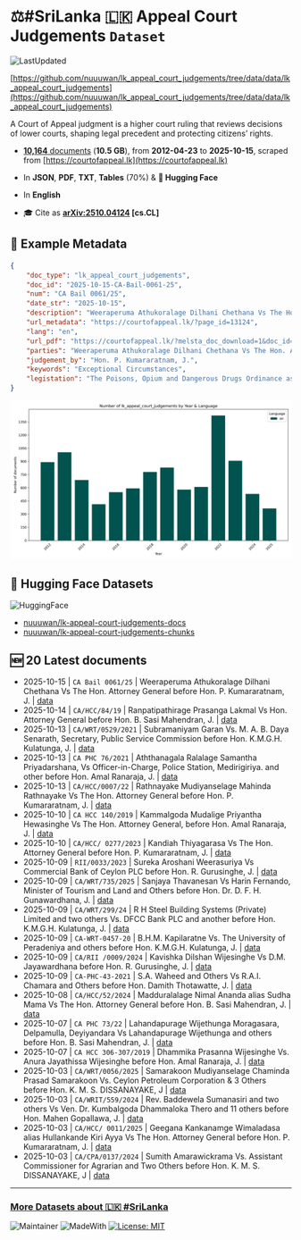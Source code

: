 # ⚖️#SriLanka 🇱🇰 Appeal Court Judgements `Dataset`

![LastUpdated](https://img.shields.io/badge/last_updated-2025--10--16_07:20:56-green)

[https://github.com/nuuuwan/lk_appeal_court_judgements/tree/data/data/lk_appeal_court_judgements](https://github.com/nuuuwan/lk_appeal_court_judgements/tree/data/data/lk_appeal_court_judgements)

A Court of Appeal judgment is a higher court ruling that reviews decisions of lower courts, shaping legal precedent and protecting citizens’ rights.

- [**10,164** documents](https://github.com/nuuuwan/lk_appeal_court_judgements/tree/data/data/lk_appeal_court_judgements) (**10.5 GB**), from **2012-04-23** to **2025-10-15**, scraped from [https://courtofappeal.lk](https://courtofappeal.lk)

- In **JSON**, **PDF**, **TXT**, **Tables** (70%) & **🤗 Hugging Face**

- In **English**

- 🎓 Cite as **[arXiv:2510.04124](https://arxiv.org/abs/2510.04124) [cs.CL]**

## 📝 Example Metadata

```json
{
    "doc_type": "lk_appeal_court_judgements",
    "doc_id": "2025-10-15-CA-Bail-0061-25",
    "num": "CA Bail 0061/25",
    "date_str": "2025-10-15",
    "description": "Weeraperuma Athukoralage Dilhani Chethana Vs The Hon. Attorney General before Hon. P. Kumararatnam, J.",
    "url_metadata": "https://courtofappeal.lk/?page_id=13124",
    "lang": "en",
    "url_pdf": "https://courtofappeal.lk/?melsta_doc_download=1&doc_id=acfa7464-1579-4dab-80cf-cdf0c38c0f00&filename=BAIL%20ORDER%20CA%20Bail-0061.25.pdf.pdf",
    "parties": "Weeraperuma Athukoralage Dilhani Chethana Vs The Hon. Attorney General",
    "judgement_by": "Hon. P. Kumararatnam, J.",
    "keywords": "Exceptional Circumstances",
    "legistation": "The Poisons, Opium and Dangerous Drugs Ordinance as amended by Act No.13 of 1984"
}
```

![Chart](https://raw.githubusercontent.com/nuuuwan/lk_appeal_court_judgements/refs/heads/data/data/lk_appeal_court_judgements/docs_by_year_and_lang.png)

## 🤗 Hugging Face Datasets

![HuggingFace](https://img.shields.io/badge/-HuggingFace-FDEE21?style=for-the-badge&logo=HuggingFace)

- [nuuuwan/lk-appeal-court-judgements-docs](https://huggingface.co/datasets/nuuuwan/lk-appeal-court-judgements-docs)
- [nuuuwan/lk-appeal-court-judgements-chunks](https://huggingface.co/datasets/nuuuwan/lk-appeal-court-judgements-chunks)

## 🆕 20 Latest documents

- 2025-10-15 | `CA Bail 0061/25` | Weeraperuma Athukoralage Dilhani Chethana Vs The Hon. Attorney General before Hon. P. Kumararatnam, J. | [data](https://github.com/nuuuwan/lk_appeal_court_judgements/tree/data/data/lk_appeal_court_judgements/2020s/2025/2025-10-15-CA-Bail-0061-25)
- 2025-10-14 | `CA/HCC/84/19` | Ranpatipathirage Prasanga Lakmal Vs Hon. Attorney General before Hon. B. Sasi Mahendran, J. | [data](https://github.com/nuuuwan/lk_appeal_court_judgements/tree/data/data/lk_appeal_court_judgements/2020s/2025/2025-10-14-CA-HCC-84-19)
- 2025-10-13 | `CA/WRT/0529/2021` | Subramaniyam Garan Vs. M. A. B. Daya Senarath, Secretary, Public Service Commission before Hon. K.M.G.H. Kulatunga, J. | [data](https://github.com/nuuuwan/lk_appeal_court_judgements/tree/data/data/lk_appeal_court_judgements/2020s/2025/2025-10-13-CA-WRT-0529-2021)
- 2025-10-13 | `CA PHC 76/2021` | Aththanagala Ralalage Samantha Priyadarshana, Vs Officer-in-Charge, Police Station, Medirigiriya. and other before Hon. Amal Ranaraja, J. | [data](https://github.com/nuuuwan/lk_appeal_court_judgements/tree/data/data/lk_appeal_court_judgements/2020s/2025/2025-10-13-CA-PHC-76-2021)
- 2025-10-13 | `CA/HCC/0007/22` | Rathnayake Mudiyanselage Mahinda Rathnayake Vs The Hon. Attorney General before Hon. P. Kumararatnam, J. | [data](https://github.com/nuuuwan/lk_appeal_court_judgements/tree/data/data/lk_appeal_court_judgements/2020s/2025/2025-10-13-CA-HCC-0007-22)
- 2025-10-10 | `CA HCC 140/2019` | Kammalgoda Mudalige Priyantha Hewasinghe Vs The Hon. Attorney General, before Hon. Amal Ranaraja, J. | [data](https://github.com/nuuuwan/lk_appeal_court_judgements/tree/data/data/lk_appeal_court_judgements/2020s/2025/2025-10-10-CA-HCC-140-2019)
- 2025-10-10 | `CA/HCC/ 0277/2023` | Kandiah Thiyagarasa Vs The Hon. Attorney General before Hon. P. Kumararatnam, J. | [data](https://github.com/nuuuwan/lk_appeal_court_judgements/tree/data/data/lk_appeal_court_judgements/2020s/2025/2025-10-10-CA-HCC--0277-2023)
- 2025-10-09 | `RII/0033/2023` | Sureka Aroshani Weerasuriya Vs Commercial Bank of Ceylon PLC before Hon. R. Gurusinghe, J. | [data](https://github.com/nuuuwan/lk_appeal_court_judgements/tree/data/data/lk_appeal_court_judgements/2020s/2025/2025-10-09-RII-0033-2023)
- 2025-10-09 | `CA/WRT/735/2025` | Sanjaya Thavanesan Vs Harin Fernando, Minister of Tourism and Land and Others before Hon. Dr. D. F. H. Gunawardhana, J. | [data](https://github.com/nuuuwan/lk_appeal_court_judgements/tree/data/data/lk_appeal_court_judgements/2020s/2025/2025-10-09-CA-WRT-735-2025)
- 2025-10-09 | `CA/WRT/299/24` | R H Steel Building Systems (Private) Limited and two others Vs. DFCC Bank PLC and another before Hon. K.M.G.H. Kulatunga, J. | [data](https://github.com/nuuuwan/lk_appeal_court_judgements/tree/data/data/lk_appeal_court_judgements/2020s/2025/2025-10-09-CA-WRT-299-24)
- 2025-10-09 | `CA-WRT-0457-20` | B.H.M. Kapilaratne Vs. The University of Peradeniya and others before Hon. K.M.G.H. Kulatunga, J. | [data](https://github.com/nuuuwan/lk_appeal_court_judgements/tree/data/data/lk_appeal_court_judgements/2020s/2025/2025-10-09-CA-WRT-0457-20)
- 2025-10-09 | `CA/RII /0009/2024` | Kavishka Dilshan Wijesinghe Vs D.M. Jayawardhana before Hon. R. Gurusinghe, J. | [data](https://github.com/nuuuwan/lk_appeal_court_judgements/tree/data/data/lk_appeal_court_judgements/2020s/2025/2025-10-09-CA-RII--0009-2024)
- 2025-10-09 | `CA-PHC-43-2021` | S.A. Waheed and Others Vs R.A.I. Chamara and Others before Hon. Damith Thotawatte, J. | [data](https://github.com/nuuuwan/lk_appeal_court_judgements/tree/data/data/lk_appeal_court_judgements/2020s/2025/2025-10-09-CA-PHC-43-2021)
- 2025-10-08 | `CA/HCC/52/2024` | Madduralalage Nimal Ananda alias Sudha Mama Vs The Hon. Attorney General before Hon. B. Sasi Mahendran, J. | [data](https://github.com/nuuuwan/lk_appeal_court_judgements/tree/data/data/lk_appeal_court_judgements/2020s/2025/2025-10-08-CA-HCC-52-2024)
- 2025-10-07 | `CA PHC 73/22` | Lahandapurage Wijethunga Moragasara, Delpamulla, Deyiyandara Vs Lahandapurage Wijethunga and others before Hon. B. Sasi Mahendran, J. | [data](https://github.com/nuuuwan/lk_appeal_court_judgements/tree/data/data/lk_appeal_court_judgements/2020s/2025/2025-10-07-CA-PHC-73-22)
- 2025-10-07 | `CA HCC 306-307/2019` | Dhammika Prasanna Wijesinghe Vs. Anura Jayathissa Wijesinghe before Hon. Amal Ranaraja, J. | [data](https://github.com/nuuuwan/lk_appeal_court_judgements/tree/data/data/lk_appeal_court_judgements/2020s/2025/2025-10-07-CA-HCC-306-307-2019)
- 2025-10-03 | `CA/WRT/0056/2025` | Samarakoon Mudiyanselage Chaminda Prasad Samarakoon Vs. Ceylon Petroleum Corporation & 3 Others before Hon. K. M. S. DISSANAYAKE, J | [data](https://github.com/nuuuwan/lk_appeal_court_judgements/tree/data/data/lk_appeal_court_judgements/2020s/2025/2025-10-03-CA-WRT-0056-2025)
- 2025-10-03 | `CA/WRIT/559/2024` | Rev. Baddewela Sumanasiri and two others Vs Ven. Dr. Kumbalgoda Dhammaloka Thero and 11 others before Hon. Mahen Gopallawa, J. | [data](https://github.com/nuuuwan/lk_appeal_court_judgements/tree/data/data/lk_appeal_court_judgements/2020s/2025/2025-10-03-CA-WRIT-559-2024)
- 2025-10-03 | `CA/HCC/ 0011/2025` | Geegana Kankanamge Wimaladasa alias Hullankande Kiri Ayya Vs The Hon. Attorney General before Hon. P. Kumararatnam, J. | [data](https://github.com/nuuuwan/lk_appeal_court_judgements/tree/data/data/lk_appeal_court_judgements/2020s/2025/2025-10-03-CA-HCC--0011-2025)
- 2025-10-03 | `CA/CPA/0137/2024` | Sumith Amarawickrama Vs. Assistant Commissioner for Agrarian and Two Others before Hon. K. M. S. DISSANAYAKE, J | [data](https://github.com/nuuuwan/lk_appeal_court_judgements/tree/data/data/lk_appeal_court_judgements/2020s/2025/2025-10-03-CA-CPA-0137-2024)

---

### [More Datasets about 🇱🇰 #SriLanka](https://github.com/nuuuwan/lk_datasets)

![Maintainer](https://img.shields.io/badge/maintainer-nuuuwan-red)
![MadeWith](https://img.shields.io/badge/made_with-python-blue)
[![License: MIT](https://img.shields.io/badge/License-MIT-yellow.svg)](https://opensource.org/licenses/MIT)
